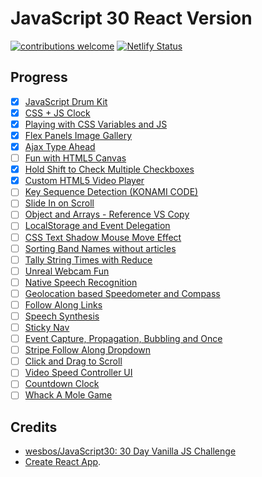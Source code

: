 # JavaScript 30 React Version

[![contributions welcome](https://img.shields.io/badge/contributions-welcome-brightgreen.svg?style=flat)](https://github.com/sinchang/javascript30-react/issues)
[![Netlify Status](https://api.netlify.com/api/v1/badges/415586a9-b519-4475-a7b2-a6f898acda92/deploy-status)](https://app.netlify.com/sites/javascript30-react/deploys)

## Progress

- [x] [JavaScript Drum Kit](https://javascript30-react.netlify.com/#/day1)
- [x] [CSS + JS Clock](https://javascript30-react.netlify.com/#/day2)
- [x] [Playing with CSS Variables and JS](https://javascript30-react.netlify.com/#/day3)
- [x] [Flex Panels Image Gallery](https://javascript30-react.netlify.com/#/day5)
- [x] [Ajax Type Ahead](https://javascript30-react.netlify.com/#/day6)
- [ ] [Fun with HTML5 Canvas](https://javascript30-react.netlify.com/#/day8)
- [x] [Hold Shift to Check Multiple Checkboxes](https://javascript30-react.netlify.com/#/day10)
- [x] [Custom HTML5 Video Player](https://javascript30-react.netlify.com/#/day11)
- [ ] [Key Sequence Detection (KONAMI CODE)](https://javascript30-react.netlify.com/#/day12)
- [ ] [Slide In on Scroll](https://javascript30-react.netlify.com/#/day13)
- [ ] [Object and Arrays - Reference VS Copy](https://javascript30-react.netlify.com/#/day14)
- [ ] [LocalStorage and Event Delegation](https://javascript30-react.netlify.com/#/day15)
- [ ] [CSS Text Shadow Mouse Move Effect](https://javascript30-react.netlify.com/#/day16)
- [ ] [Sorting Band Names without articles](https://javascript30-react.netlify.com/#/day17)
- [ ] [Tally String Times with Reduce](https://javascript30-react.netlify.com/#/day18)
- [ ] [Unreal Webcam Fun](https://javascript30-react.netlify.com/#/day19)
- [ ] [Native Speech Recognition](https://javascript30-react.netlify.com/#/day20)
- [ ] [Geolocation based Speedometer and Compass](https://javascript30-react.netlify.com/#/day21)
- [ ] [Follow Along Links](https://javascript30-react.netlify.com/#/day22)
- [ ] [Speech Synthesis](https://javascript30-react.netlify.com/#/day23)
- [ ] [Sticky Nav](https://javascript30-react.netlify.com/#/day24)
- [ ] [Event Capture, Propagation, Bubbling and Once](https://javascript30-react.netlify.com/#/day25)
- [ ] [Stripe Follow Along Dropdown](https://javascript30-react.netlify.com/#/day26)
- [ ] [Click and Drag to Scroll](https://javascript30-react.netlify.com/#/day27)
- [ ] [Video Speed Controller UI](https://javascript30-react.netlify.com/#/day28)
- [ ] [Countdown Clock](https://javascript30-react.netlify.com/#/day29)
- [ ] [Whack A Mole Game](https://javascript30-react.netlify.com/#/day30)

## Credits

- [wesbos/JavaScript30: 30 Day Vanilla JS Challenge](https://github.com/wesbos/JavaScript30)
- [Create React App](https://github.com/facebook/create-react-app).
